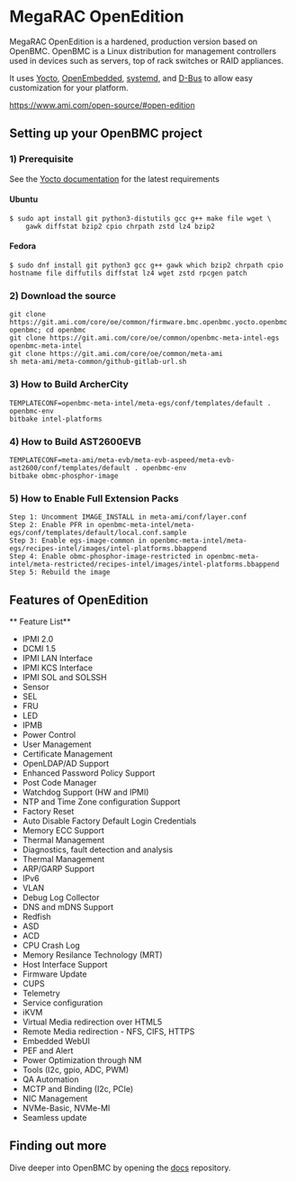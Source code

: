# MegaRAC OpenEdition


MegaRAC OpenEdition is a hardened, production version based on OpenBMC. OpenBMC is a Linux distribution for management controllers used in devices such
as servers, top of rack switches or RAID appliances. 

It uses
[Yocto](https://www.yoctoproject.org/),
[OpenEmbedded](https://www.openembedded.org/wiki/Main_Page),
[systemd](https://www.freedesktop.org/wiki/Software/systemd/), and
[D-Bus](https://www.freedesktop.org/wiki/Software/dbus/) to allow easy
customization for your platform.

https://www.ami.com/open-source/#open-edition

## Setting up your OpenBMC project

### 1) Prerequisite

See the [Yocto documentation](https://docs.yoctoproject.org/ref-manual/system-requirements.html#required-packages-for-the-build-host)
for the latest requirements

#### Ubuntu
```
$ sudo apt install git python3-distutils gcc g++ make file wget \
    gawk diffstat bzip2 cpio chrpath zstd lz4 bzip2
```

#### Fedora
```
$ sudo dnf install git python3 gcc g++ gawk which bzip2 chrpath cpio
hostname file diffutils diffstat lz4 wget zstd rpcgen patch
```

### 2) Download the source
```
git clone https://git.ami.com/core/oe/common/firmware.bmc.openbmc.yocto.openbmc openbmc; cd openbmc
git clone https://git.ami.com/core/oe/common/openbmc-meta-intel-egs openbmc-meta-intel
git clone https://git.ami.com/core/oe/common/meta-ami
sh meta-ami/meta-common/github-gitlab-url.sh
```

### 3) How to Build ArcherCity
```
TEMPLATECONF=openbmc-meta-intel/meta-egs/conf/templates/default . openbmc-env
bitbake intel-platforms
```

### 4) How to Build AST2600EVB
```
TEMPLATECONF=meta-ami/meta-evb/meta-evb-aspeed/meta-evb-ast2600/conf/templates/default . openbmc-env
bitbake obmc-phosphor-image
```
### 5) How to Enable Full Extension Packs
```
Step 1: Uncomment IMAGE_INSTALL in meta-ami/conf/layer.conf
Step 2: Enable PFR in openbmc-meta-intel/meta-egs/conf/templates/default/local.conf.sample 
Step 3: Enable egs-image-common in openbmc-meta-intel/meta-egs/recipes-intel/images/intel-platforms.bbappend 
Step 4: Enable obmc-phosphor-image-restricted in openbmc-meta-intel/meta-restricted/recipes-intel/images/intel-platforms.bbappend 
Step 5: Rebuild the image
 ```
## Features of OpenEdition

** Feature List**
* IPMI 2.0
* DCMI 1.5
* IPMI LAN Interface
* IPMI KCS Interface
* IPMI SOL and SOLSSH
* Sensor
* SEL
* FRU 
* LED
* IPMB
* Power Control
* User Management
* Certificate Management
* OpenLDAP/AD Support
* Enhanced Password Policy Support
* Post Code Manager
* Watchdog Support (HW and IPMI)
* NTP and Time Zone configuration Support
* Factory Reset
* Auto Disable Factory Default Login Credentials
* Memory ECC Support
* Thermal Management
* Diagnostics, fault detection and analysis 
* Thermal Management
* ARP/GARP Support
* IPv6
* VLAN
* Debug Log Collector
* DNS and mDNS Support
* Redfish
* ASD
* ACD
* CPU Crash Log
* Memory Resilance Technology (MRT)
* Host Interface Support
* Firmware Update
* CUPS
* Telemetry
* Service configuration
* iKVM
* Virtual Media redirection over HTML5
* Remote Media redirection - NFS, CIFS, HTTPS
* Embedded WebUI
* PEF and Alert
* Power Optimization through NM
* Tools (I2c, gpio, ADC, PWM)
* QA Automation
* MCTP and Binding (I2c, PCIe)
* NIC Management
* NVMe-Basic, NVMe-MI
* Seamless update

## Finding out more

Dive deeper into OpenBMC by opening the
[docs](https://github.com/openbmc/docs) repository.

